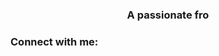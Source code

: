 <h3 align="center">A passionate fro</h3>

<h3 align="left">Connect with me:</h3>
<p align="left">
</p>
